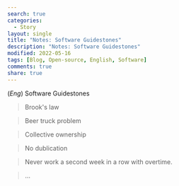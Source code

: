 ```yaml
---
search: true
categories: 
  - Story
layout: single
title: "Notes: Software Guidestones"
description: "Notes: Software Guidestones"
modified: 2022-05-16
tags: [Blog, Open-source, English, Software]
comments: true
share: true
---
```

(*Eng*) Software Guidestones

> Brook's law

> Beer truck problem

> Collective ownership

> No dublication

> Never work a second week in a row with overtime.

> ...
